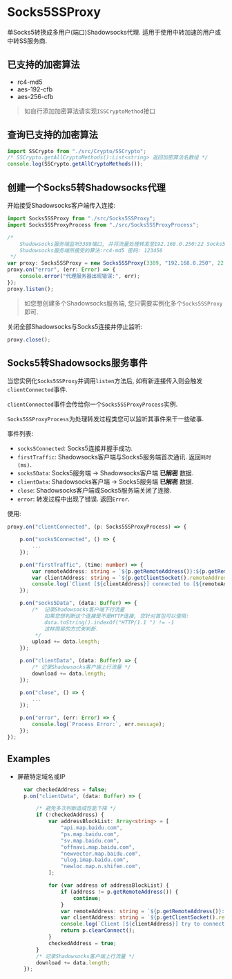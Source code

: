 # Socks5SSProxy
单Socks5转换成多用户(端口)Shadowsocks代理. 适用于使用中转加速的用户或中转SS服务商.

## 已支持的加密算法
* rc4-md5
* aes-192-cfb
* aes-256-cfb

> 如自行添加加密算法请实现`ISSCryptoMethod`接口


## 查询已支持的加密算法

```typescript
import SSCrypto from "./src/Crypto/SSCrypto";
/* SSCrypto.getAllCryptoMethods():List<string> 返回加密算法名数组 */
console.log(SSCrypto.getAllCryptoMethods());
```

## 创建一个Socks5转Shadowsocks代理

开始接受Shadowsocks客户端传入连接:

```typescript
import Socks5SSProxy from "./src/Socks5SSProxy";
import Socks5SSProxyProcess from "./src/Socks5SSProxyProcess";

/* 
    Shadowsocks服务端监听3389端口, 并将流量处理转发至192.168.0.250:22 Socks5服务端端口.
    Shadowsocks服务端所接受的算法:rc4-md5 密码: 123456
 */
var proxy: Socks5SSProxy = new Socks5SSProxy(3389, "192.168.0.250", 22, "rc4-md5", "123456");
proxy.on("error", (err: Error) => {
    console.error("代理服务器出现错误:", err);
});
proxy.listen();
```

> 如您想创建多个Shadowsocks服务端, 您只需要实例化多个`Socks5SSProxy`即可.

关闭全部Shadowsocks与Socks5连接并停止监听:

```typescript
proxy.close();
```

## Socks5转Shadowsocks服务事件

当您实例化`Socks5SSProxy`并调用`listen`方法后, 如有新连接传入则会触发`clientConnected`事件.

`clientConnected`事件会传给你一个`Socks5SSProxyProcess`实例.

`Socks5SSProxyProcess`为处理转发过程类您可以监听其事件来干一些破事.

事件列表:
* `socks5Connected`: Socks5连接并握手成功.
* `firstTraffic`: Shadowsocks客户端与Socks5服务端首次通讯. 返回`耗时(ms)`.
* `socks5Data`: Socks5服务端 -> Shadowsocks客户端 __已解密__ 数据.
* `clientData`: Shadowsocks客户端 -> Socks5服务端 __已解密__ 数据.
* `close`: Shadowsocks客户端或Socks5服务端关闭了连接.
* `error`: 转发过程中出现了错误. 返回`Error`.

使用:

```typescript
proxy.on("clientConnected", (p: Socks5SSProxyProcess) => {

    p.on("socks5Connected", () => {
        ...
    });

    p.on("firstTraffic", (time: number) => {
        var remoteAddress: string = `${p.getRemoteAddress()}:${p.getRemotePort()}`;
        var clientAddress: string = `${p.getClientSocket().remoteAddress}:${p.getClientSocket().remotePort}`;
        console.log(`Client [${clientAddress}] connected to [${remoteAddress}]. Usage time: ${time}ms`);
    });

    p.on("socks5Data", (data: Buffer) => {
        /*  记录Shadowsocks客户端下行流量
            如果您想判断这个连接是不是HTTP连接, 您针对首包可以使用:
            data.toString().indexOf("HTTP/1.1 ") != -1
            这样简易的方式来判断.
         */
        upload += data.length;
    });

    p.on("clientData", (data: Buffer) => {
        /* 记录Shadowsocks客户端上行流量 */
        download += data.length;
    });

    p.on("close", () => {
        ...
    });

    p.on("error", (err: Error) => {
        console.log(`Process Error:`, err.message);
    });
});

```

## Examples

* 屏蔽特定域名或IP
  ```typescript
    var checkedAddress = false;
    p.on("clientData", (data: Buffer) => {

        /* 避免多次判断造成性能下降 */
        if (!checkedAddress) {
            var addressBlockList: Array<string> = [
                "api.map.baidu.com",
                "ps.map.baidu.com",
                "sv.map.baidu.com",
                "offnavi.map.baidu.com",
                "newvector.map.baidu.com",
                "ulog.imap.baidu.com",
                "newloc.map.n.shifen.com",
            ];

            for (var address of addressBlockList) {
                if (address != p.getRemoteAddress()) {
                    continue;
                }
                var remoteAddress: string = `${p.getRemoteAddress()}:${p.getRemotePort()}`;
                var clientAddress: string = `${p.getClientSocket().remoteAddress}:${p.getClientSocket().remotePort}`;
                console.log(`Client [${clientAddress}] try to connect to [${remoteAddress}].`);
                return p.clearConnect();
            }
            checkedAddress = true;
        }
        /* 记录Shadowsocks客户端上行流量 */
        download += data.length;
    });
  ```